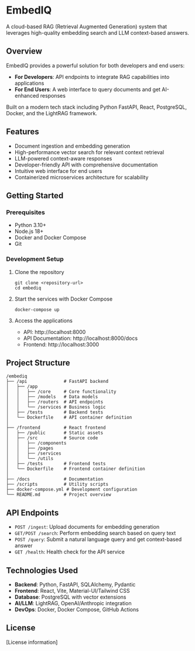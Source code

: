 # EmbedIQ

A cloud-based RAG (Retrieval Augmented Generation) system that leverages high-quality embedding search and LLM context-based answers.

## Overview

EmbedIQ provides a powerful solution for both developers and end users:

- **For Developers**: API endpoints to integrate RAG capabilities into applications
- **For End Users**: A web interface to query documents and get AI-enhanced responses

Built on a modern tech stack including Python FastAPI, React, PostgreSQL, Docker, and the LightRAG framework.

## Features

- Document ingestion and embedding generation
- High-performance vector search for relevant context retrieval
- LLM-powered context-aware responses
- Developer-friendly API with comprehensive documentation
- Intuitive web interface for end users
- Containerized microservices architecture for scalability

## Getting Started

### Prerequisites

- Python 3.10+
- Node.js 18+
- Docker and Docker Compose
- Git

### Development Setup

1. Clone the repository

   ```
   git clone <repository-url>
   cd embediq
   ```

2. Start the services with Docker Compose

   ```
   docker-compose up
   ```

3. Access the applications
   - API: http://localhost:8000
   - API Documentation: http://localhost:8000/docs
   - Frontend: http://localhost:3000

## Project Structure

```
/embediq
├── /api              # FastAPI backend
│   ├── /app
│   │   ├── /core     # Core functionality
│   │   ├── /models   # Data models
│   │   ├── /routers  # API endpoints
│   │   └── /services # Business logic
│   ├── /tests        # Backend tests
│   └── Dockerfile    # API container definition
│
├── /frontend         # React frontend
│   ├── /public       # Static assets
│   ├── /src          # Source code
│   │   ├── /components
│   │   ├── /pages
│   │   ├── /services
│   │   └── /utils
│   ├── /tests        # Frontend tests
│   └── Dockerfile    # Frontend container definition
│
├── /docs             # Documentation
├── /scripts          # Utility scripts
├── docker-compose.yml # Development configuration
└── README.md         # Project overview
```

## API Endpoints

- `POST /ingest`: Upload documents for embedding generation
- `GET/POST /search`: Perform embedding search based on query text
- `POST /query`: Submit a natural language query and get context-based answer
- `GET /health`: Health check for the API service

## Technologies Used

- **Backend**: Python, FastAPI, SQLAlchemy, Pydantic
- **Frontend**: React, Vite, Material-UI/Tailwind CSS
- **Database**: PostgreSQL with vector extensions
- **AI/LLM**: LightRAG, OpenAI/Anthropic integration
- **DevOps**: Docker, Docker Compose, GitHub Actions

## License

[License information]
